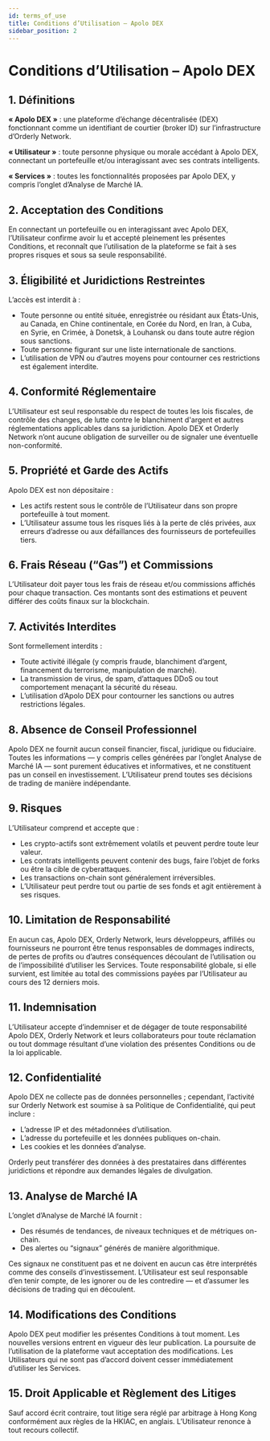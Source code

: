 ```yaml
---
id: terms_of_use
title: Conditions d’Utilisation – Apolo DEX
sidebar_position: 2
---
```


# Conditions d’Utilisation – Apolo DEX

## 1. Définitions

**« Apolo DEX »** : une plateforme d’échange décentralisée (DEX) fonctionnant comme un identifiant de courtier (broker ID) sur l’infrastructure d’Orderly Network.

**« Utilisateur »** : toute personne physique ou morale accédant à Apolo DEX, connectant un portefeuille et/ou interagissant avec ses contrats intelligents.

**« Services »** : toutes les fonctionnalités proposées par Apolo DEX, y compris l’onglet d’Analyse de Marché IA.

## 2. Acceptation des Conditions

En connectant un portefeuille ou en interagissant avec Apolo DEX, l’Utilisateur confirme avoir lu et accepté pleinement les présentes Conditions, et reconnaît que l’utilisation de la plateforme se fait à ses propres risques et sous sa seule responsabilité.

## 3. Éligibilité et Juridictions Restreintes

L’accès est interdit à :

- Toute personne ou entité située, enregistrée ou résidant aux États-Unis, au Canada, en Chine continentale, en Corée du Nord, en Iran, à Cuba, en Syrie, en Crimée, à Donetsk, à Louhansk ou dans toute autre région sous sanctions.
- Toute personne figurant sur une liste internationale de sanctions.
- L’utilisation de VPN ou d’autres moyens pour contourner ces restrictions est également interdite.

## 4. Conformité Réglementaire

L’Utilisateur est seul responsable du respect de toutes les lois fiscales, de contrôle des changes, de lutte contre le blanchiment d'argent et autres réglementations applicables dans sa juridiction. Apolo DEX et Orderly Network n’ont aucune obligation de surveiller ou de signaler une éventuelle non-conformité.

## 5. Propriété et Garde des Actifs

Apolo DEX est non dépositaire :

- Les actifs restent sous le contrôle de l’Utilisateur dans son propre portefeuille à tout moment.
- L’Utilisateur assume tous les risques liés à la perte de clés privées, aux erreurs d’adresse ou aux défaillances des fournisseurs de portefeuilles tiers.

## 6. Frais Réseau (“Gas”) et Commissions

L’Utilisateur doit payer tous les frais de réseau et/ou commissions affichés pour chaque transaction. Ces montants sont des estimations et peuvent différer des coûts finaux sur la blockchain.

## 7. Activités Interdites

Sont formellement interdits :

- Toute activité illégale (y compris fraude, blanchiment d’argent, financement du terrorisme, manipulation de marché).
- La transmission de virus, de spam, d’attaques DDoS ou tout comportement menaçant la sécurité du réseau.
- L’utilisation d’Apolo DEX pour contourner les sanctions ou autres restrictions légales.

## 8. Absence de Conseil Professionnel

Apolo DEX ne fournit aucun conseil financier, fiscal, juridique ou fiduciaire. Toutes les informations — y compris celles générées par l’onglet Analyse de Marché IA — sont purement éducatives et informatives, et ne constituent pas un conseil en investissement. L’Utilisateur prend toutes ses décisions de trading de manière indépendante.

## 9. Risques

L’Utilisateur comprend et accepte que :

- Les crypto-actifs sont extrêmement volatils et peuvent perdre toute leur valeur.
- Les contrats intelligents peuvent contenir des bugs, faire l’objet de forks ou être la cible de cyberattaques.
- Les transactions on-chain sont généralement irréversibles.
- L’Utilisateur peut perdre tout ou partie de ses fonds et agit entièrement à ses risques.

## 10. Limitation de Responsabilité

En aucun cas, Apolo DEX, Orderly Network, leurs développeurs, affiliés ou fournisseurs ne pourront être tenus responsables de dommages indirects, de pertes de profits ou d’autres conséquences découlant de l’utilisation ou de l’impossibilité d’utiliser les Services. Toute responsabilité globale, si elle survient, est limitée au total des commissions payées par l’Utilisateur au cours des 12 derniers mois.

## 11. Indemnisation

L’Utilisateur accepte d’indemniser et de dégager de toute responsabilité Apolo DEX, Orderly Network et leurs collaborateurs pour toute réclamation ou tout dommage résultant d’une violation des présentes Conditions ou de la loi applicable.

## 12. Confidentialité

Apolo DEX ne collecte pas de données personnelles ; cependant, l’activité sur Orderly Network est soumise à sa Politique de Confidentialité, qui peut inclure :

- L’adresse IP et des métadonnées d’utilisation.
- L’adresse du portefeuille et les données publiques on-chain.
- Les cookies et les données d’analyse.

Orderly peut transférer des données à des prestataires dans différentes juridictions et répondre aux demandes légales de divulgation.

## 13. Analyse de Marché IA

L’onglet d’Analyse de Marché IA fournit :

- Des résumés de tendances, de niveaux techniques et de métriques on-chain.
- Des alertes ou “signaux” générés de manière algorithmique.

Ces signaux ne constituent pas et ne doivent en aucun cas être interprétés comme des conseils d’investissement. L’Utilisateur est seul responsable d’en tenir compte, de les ignorer ou de les contredire — et d’assumer les décisions de trading qui en découlent.

## 14. Modifications des Conditions

Apolo DEX peut modifier les présentes Conditions à tout moment. Les nouvelles versions entrent en vigueur dès leur publication. La poursuite de l’utilisation de la plateforme vaut acceptation des modifications. Les Utilisateurs qui ne sont pas d’accord doivent cesser immédiatement d’utiliser les Services.

## 15. Droit Applicable et Règlement des Litiges

Sauf accord écrit contraire, tout litige sera réglé par arbitrage à Hong Kong conformément aux règles de la HKIAC, en anglais. L’Utilisateur renonce à tout recours collectif.
